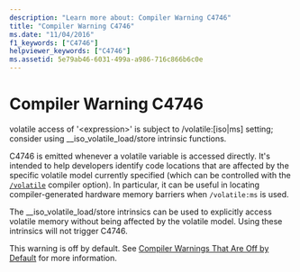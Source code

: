 ```yaml
---
description: "Learn more about: Compiler Warning C4746"
title: "Compiler Warning C4746"
ms.date: "11/04/2016"
f1_keywords: ["C4746"]
helpviewer_keywords: ["C4746"]
ms.assetid: 5e79ab46-6031-499a-a986-716c866b6c0e
---
```

# Compiler Warning C4746

volatile access of '\<expression>' is subject to /volatile:[iso\|ms] setting; consider using __iso_volatile_load/store intrinsic functions.

C4746 is emitted whenever a volatile variable is accessed directly. It's intended to help developers identify code locations that are affected by the specific volatile model currently specified (which can be controlled with the [`/volatile`](../../build/reference/volatile-volatile-keyword-interpretation.md) compiler option). In particular, it can be useful in locating compiler-generated hardware memory barriers when `/volatile:ms` is used.

The __iso_volatile_load/store intrinsics can be used to explicitly access volatile memory without being affected by the volatile model. Using these intrinsics will not trigger C4746.

This warning is off by default. See [Compiler Warnings That Are Off by Default](../../preprocessor/compiler-warnings-that-are-off-by-default.md) for more information.
